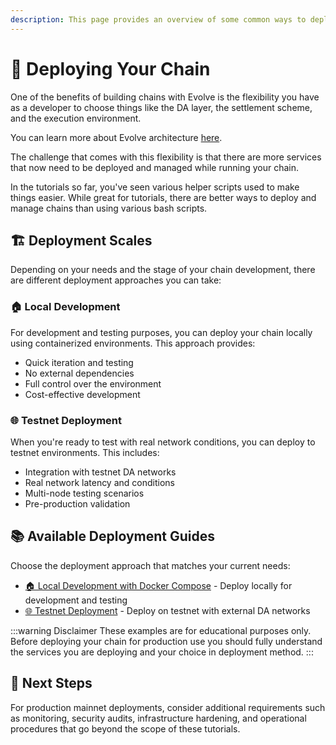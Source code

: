 ```yaml
---
description: This page provides an overview of some common ways to deploy chains.
---
```


# 🚀 Deploying Your Chain

One of the benefits of building chains with Evolve is the flexibility you have as a developer to choose things like the DA layer, the settlement scheme, and the execution environment.

You can learn more about Evolve architecture [here](../../learn/specs/overview.md).

The challenge that comes with this flexibility is that there are more services that now need to be deployed and managed while running your chain.

In the tutorials so far, you've seen various helper scripts used to make things easier. While great for tutorials, there are better ways to deploy and manage chains than using various bash scripts.

## 🏗️ Deployment Scales

Depending on your needs and the stage of your chain development, there are different deployment approaches you can take:

### 🏠 Local Development

For development and testing purposes, you can deploy your chain locally using containerized environments. This approach provides:

- Quick iteration and testing
- No external dependencies
- Full control over the environment
- Cost-effective development

### 🌐 Testnet Deployment

When you're ready to test with real network conditions, you can deploy to testnet environments. This includes:

- Integration with testnet DA networks
- Real network latency and conditions
- Multi-node testing scenarios
- Pre-production validation

## 📚 Available Deployment Guides

Choose the deployment approach that matches your current needs:

- [🏠 Local Development with Docker Compose](./local.md) - Deploy locally for development and testing
- [🌐 Testnet Deployment](./testnet.md) - Deploy on testnet with external DA networks

:::warning Disclaimer
These examples are for educational purposes only. Before deploying your chain for production use you should fully understand the services you are deploying and your choice in deployment method.
:::

## 🎉 Next Steps

For production mainnet deployments, consider additional requirements such as monitoring, security audits, infrastructure hardening, and operational procedures that go beyond the scope of these tutorials.
